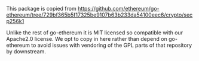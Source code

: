 This package is copied
from https://github.com/ethereum/go-ethereum/tree/729bf365b5f17325be9107b63b233da54100eec6/crypto/secp256k1

Unlike the rest of go-ethereum it is MIT licensed so compatible with our Apache2.0 license. We opt to copy in here
rather than depend on go-ethereum to avoid issues with vendoring of the GPL parts of that repository by downstream.
